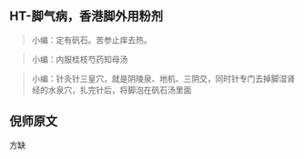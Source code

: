 ## HT-脚气病，香港脚外用粉剂

> 小编：定有矾石。苦参止痒去热。

> 小编：内服桂枝芍药知母汤

> 小编：针灸针三皇穴，就是阴陵泉、地机、三阴交，同时针专门去掉脚湿肾经的水泉穴，扎完针后，将脚泡在矾石汤里面

## 倪师原文

方缺